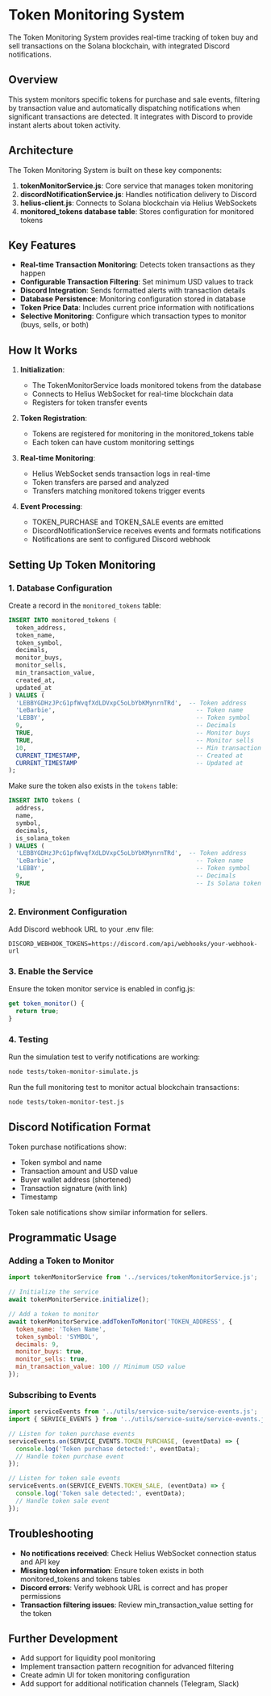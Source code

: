 # Token Monitoring System

The Token Monitoring System provides real-time tracking of token buy and sell transactions on the Solana blockchain, with integrated Discord notifications.

## Overview

This system monitors specific tokens for purchase and sale events, filtering by transaction value and automatically dispatching notifications when significant transactions are detected. It integrates with Discord to provide instant alerts about token activity.

## Architecture

The Token Monitoring System is built on these key components:

1. **tokenMonitorService.js**: Core service that manages token monitoring
2. **discordNotificationService.js**: Handles notification delivery to Discord
3. **helius-client.js**: Connects to Solana blockchain via Helius WebSockets
4. **monitored_tokens database table**: Stores configuration for monitored tokens

## Key Features

- **Real-time Transaction Monitoring**: Detects token transactions as they happen
- **Configurable Transaction Filtering**: Set minimum USD values to track
- **Discord Integration**: Sends formatted alerts with transaction details
- **Database Persistence**: Monitoring configuration stored in database
- **Token Price Data**: Includes current price information with notifications
- **Selective Monitoring**: Configure which transaction types to monitor (buys, sells, or both)

## How It Works

1. **Initialization**:
   - The TokenMonitorService loads monitored tokens from the database
   - Connects to Helius WebSocket for real-time blockchain data
   - Registers for token transfer events

2. **Token Registration**:
   - Tokens are registered for monitoring in the monitored_tokens table
   - Each token can have custom monitoring settings

3. **Real-time Monitoring**:
   - Helius WebSocket sends transaction logs in real-time
   - Token transfers are parsed and analyzed
   - Transfers matching monitored tokens trigger events

4. **Event Processing**:
   - TOKEN_PURCHASE and TOKEN_SALE events are emitted
   - DiscordNotificationService receives events and formats notifications
   - Notifications are sent to configured Discord webhook

## Setting Up Token Monitoring

### 1. Database Configuration

Create a record in the `monitored_tokens` table:

```sql
INSERT INTO monitored_tokens (
  token_address, 
  token_name, 
  token_symbol, 
  decimals,
  monitor_buys, 
  monitor_sells, 
  min_transaction_value,
  created_at,
  updated_at
) VALUES (
  'LEBBYGDHzJPcG1pfWvqfXdLDVxpC5oLbYbKMynrnTRd',  -- Token address
  'LeBarbie',                                       -- Token name
  'LEBBY',                                          -- Token symbol
  9,                                                -- Decimals
  TRUE,                                             -- Monitor buys
  TRUE,                                             -- Monitor sells
  10,                                               -- Min transaction value (USD)
  CURRENT_TIMESTAMP,                                -- Created at
  CURRENT_TIMESTAMP                                 -- Updated at
);
```

Make sure the token also exists in the `tokens` table:

```sql
INSERT INTO tokens (
  address,
  name, 
  symbol, 
  decimals,
  is_solana_token
) VALUES (
  'LEBBYGDHzJPcG1pfWvqfXdLDVxpC5oLbYbKMynrnTRd',  -- Token address
  'LeBarbie',                                       -- Token name
  'LEBBY',                                          -- Token symbol
  9,                                                -- Decimals
  TRUE                                              -- Is Solana token
);
```

### 2. Environment Configuration

Add Discord webhook URL to your .env file:

```
DISCORD_WEBHOOK_TOKENS=https://discord.com/api/webhooks/your-webhook-url
```

### 3. Enable the Service

Ensure the token monitor service is enabled in config.js:

```javascript
get token_monitor() {
  return true;
}
```

### 4. Testing

Run the simulation test to verify notifications are working:

```bash
node tests/token-monitor-simulate.js
```

Run the full monitoring test to monitor actual blockchain transactions:

```bash
node tests/token-monitor-test.js
```

## Discord Notification Format

Token purchase notifications show:

- Token symbol and name
- Transaction amount and USD value
- Buyer wallet address (shortened)
- Transaction signature (with link)
- Timestamp

Token sale notifications show similar information for sellers.

## Programmatic Usage

### Adding a Token to Monitor

```javascript
import tokenMonitorService from '../services/tokenMonitorService.js';

// Initialize the service
await tokenMonitorService.initialize();

// Add a token to monitor
await tokenMonitorService.addTokenToMonitor('TOKEN_ADDRESS', {
  token_name: 'Token Name',
  token_symbol: 'SYMBOL',
  decimals: 9,
  monitor_buys: true,
  monitor_sells: true,
  min_transaction_value: 100 // Minimum USD value
});
```

### Subscribing to Events

```javascript
import serviceEvents from '../utils/service-suite/service-events.js';
import { SERVICE_EVENTS } from '../utils/service-suite/service-events.js';

// Listen for token purchase events
serviceEvents.on(SERVICE_EVENTS.TOKEN_PURCHASE, (eventData) => {
  console.log('Token purchase detected:', eventData);
  // Handle token purchase event
});

// Listen for token sale events
serviceEvents.on(SERVICE_EVENTS.TOKEN_SALE, (eventData) => {
  console.log('Token sale detected:', eventData);
  // Handle token sale event
});
```

## Troubleshooting

- **No notifications received**: Check Helius WebSocket connection status and API key
- **Missing token information**: Ensure token exists in both monitored_tokens and tokens tables
- **Discord errors**: Verify webhook URL is correct and has proper permissions
- **Transaction filtering issues**: Review min_transaction_value setting for the token

## Further Development

- Add support for liquidity pool monitoring
- Implement transaction pattern recognition for advanced filtering
- Create admin UI for token monitoring configuration
- Add support for additional notification channels (Telegram, Slack)